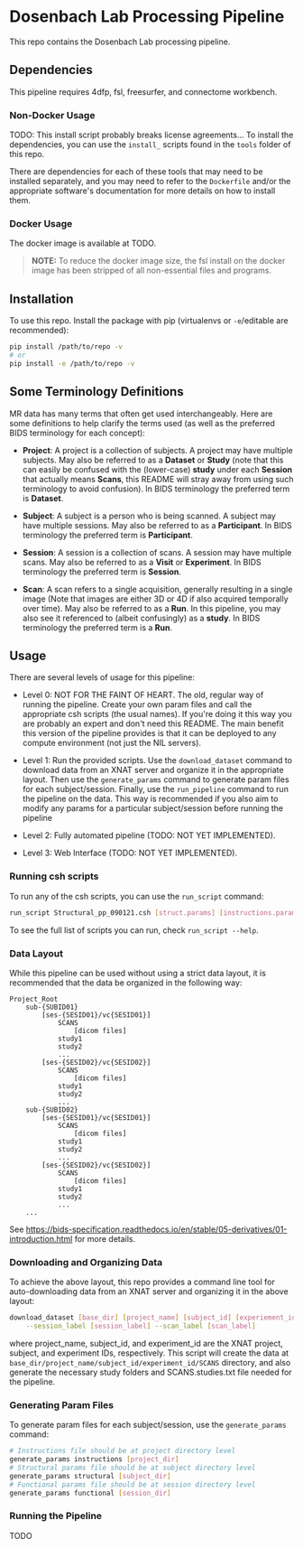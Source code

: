 # Dosenbach Lab Processing Pipeline

This repo contains the Dosenbach Lab processing pipeline.

## Dependencies

This pipeline requires 4dfp, fsl, freesurfer, and connectome workbench.

### Non-Docker Usage

TODO: This install script probably breaks license agreements...
To install the dependencies, you can use the `install_` scripts found in the `tools` folder of this repo.

There are dependencies for each of these tools that may need to be installed separately, and you may need to refer to
the `Dockerfile` and/or the appropriate software's documentation for more details on how to install them.

### Docker Usage

The docker image is available at TODO.

> **__NOTE:__** To reduce the docker image size, the fsl install on the docker image has been stripped of all
> non-essential files and programs.

## Installation

To use this repo. Install the package with pip (virtualenvs or `-e`/editable are recommended):

```bash
pip install /path/to/repo -v
# or
pip install -e /path/to/repo -v
```

## Some Terminology Definitions

MR data has many terms that often get used interchangeably. Here are some definitions to help clarify the terms used
(as well as the preferred BIDS terminology for each concept):

- **Project**: A project is a collection of subjects. A project may have multiple subjects. May also be referred to
as a **Dataset** or **Study** (note that this can easily be confused with the (lower-case) **study** under each
**Session** that actually means **Scans**, this README will stray away from using such terminology to avoid
confusion). In BIDS terminology the preferred term is **Dataset**.

- **Subject**: A subject is a person who is being scanned. A subject may have multiple sessions. May also be referred
to as a **Participant**. In BIDS terminology the preferred term is **Participant**.

- **Session**: A session is a collection of scans. A session may have multiple scans. May also be referred to as a
**Visit** or **Experiment**. In BIDS terminology the preferred term is **Session**.

- **Scan**: A scan refers to a single acquisition, generally resulting in a single image (Note that images are either
3D or 4D if also acquired temporally over time). May also be referred to as a **Run**. In this pipeline, you may also
see it referenced to (albeit confusingly) as a **study**. In BIDS terminology the preferred term is a **Run**.

## Usage

There are several levels of usage for this pipeline:

- Level 0: NOT FOR THE FAINT OF HEART. The old, regular way of running the pipeline. Create your own param files and
call the appropriate csh scripts (the usual names). If you're doing it this way you are probably an expert and don't
need this README. The main benefit this version of the pipeline provides is that it can be deployed to any compute
environment (not just the NIL servers).

- Level 1: Run the provided scripts. Use the `download_dataset` command to download data from an XNAT server and
organize it in the appropriate layout. Then use the `generate_params` command to generate param files for each
subject/session. Finally, use the `run_pipeline` command to run the pipeline on the data. This way is recommended if
you also aim to modify any params for a particular subject/session before running the pipeline

- Level 2: Fully automated pipeline (TODO: NOT YET IMPLEMENTED).

- Level 3: Web Interface (TODO: NOT YET IMPLEMENTED).

### Running csh scripts

To run any of the csh scripts, you can use the `run_script` command:

```bash
run_script Structural_pp_090121.csh [struct.params] [instructions.params]
```

To see the full list of scripts you can run, check `run_script --help`.

### Data Layout

While this pipeline can be used without using a strict data layout, it is recommended that the data be organized in the
following way:

```
Project_Root
    sub-{SUBID01}
        [ses-{SESID01}/vc{SESID01}]
            SCANS
                [dicom files]
            study1
            study2
            ...
        [ses-{SESID02}/vc{SESID02}]
            SCANS
                [dicom files]
            study1
            study2
            ...
    sub-{SUBID02}
        [ses-{SESID01}/vc{SESID01}]
            SCANS
                [dicom files]
            study1
            study2
            ...
        [ses-{SESID02}/vc{SESID02}]
            SCANS
                [dicom files]
            study1
            study2
            ...
    ...
```

See https://bids-specification.readthedocs.io/en/stable/05-derivatives/01-introduction.html for more details.


### Downloading and Organizing Data

To achieve the above layout, this repo provides a command line tool for auto-downloading data from an XNAT server and
organizing it in the above layout:

```bash
download_dataset [base_dir] [project_name] [subject_id] [experiement_id] --project_label [project_label] \
    --session_label [session_label] --scan_label [scan_label]
```

where project_name, subject_id, and experiment_id are the XNAT project, subject, and experiment IDs, respectively.
This script will create the data at `base_dir/project_name/subject_id/experiment_id/SCANS` directory, and also 
generate the necessary study folders and SCANS.studies.txt file needed for the pipeline.

### Generating Param Files

To generate param files for each subject/session, use the `generate_params` command:

```bash
# Instructions file should be at project directory level
generate_params instructions [project_dir]
# Structural params file should be at subject directory level
generate_params structural [subject_dir]
# Functional params file should be at session directory level
generate_params functional [session_dir]
```

### Running the Pipeline

TODO

